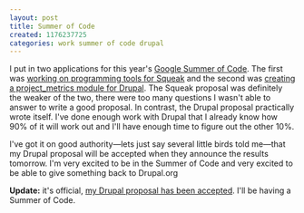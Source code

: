 ```yaml
---
layout: post
title: Summer of Code
created: 1176237725
categories: work summer of code drupal
---
```

I put in two applications for this year's [Google Summer of Code](http://code.google.com/soc/).
The first was [working on programming tools for Squeak](http://docs.google.com/Doc?id=dc7m7h94_4dkf33z)
and the second was [creating a project_metrics module for Drupal](http://groups.drupal.org/node/3314).
The Squeak proposal was definitely the weaker of the two, there were too many
questions I wasn't able to answer to write a good proposal. In contrast, the
Drupal proposal practically wrote itself. I've done enough work with Drupal
that I already know how 90% of it will work out and I'll have enough time to
figure out the other 10%.

I've got it on good authority&#8212;lets just say several little birds told
me&#8212;that my Drupal proposal will be accepted when they announce the results
tomorrow. I'm very excited to be in the Summer of Code and very excited to be
able to give something back to Drupal.org

**Update:** it's official, [my Drupal proposal has been accepted](http://drupal.org/node/135602).
I'll be having a Summer of Code.


